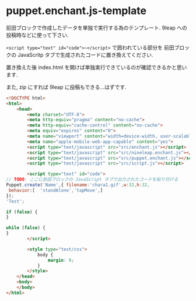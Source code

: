 puppet.enchant.js-template
==========================

前田ブロックで作成したデータを単独で実行する為のテンプレート. 9leap への投稿時などに使って下さい.

`<script type="text" id="code">~</script>` で囲われている部分を
前田ブロックの JavaScritp タブで生成されたコードに置き換えてください.

置き換えた後 index.html を開けば単独実行できているのが確認できるかと思います.

また, zip にすれば 9leap に投稿もできる...はずです.

```html
<!DOCTYPE html>
<html>
    <head>
        <meta charset="UTF-8">
        <meta http-equiv="pragma" content="no-cache">
        <meta http-equiv="cache-control" content="no-cache">
        <meta equiv="expires" content="0">
        <meta name="viewport" content="width=device-width, user-scalable=no"> 
        <meta name="apple-mobile-web-app-capable" content="yes">
        <script type="text/javascript" src="src/enchant.js"></script>
        <script type="text/javascript" src="src/nineleap.enchant.js"></script>
        <script type="text/javascript" src="src/puppet.enchant.js"></script>
        <script type="text/javascript" src="src/script.js"></script>

        <script type="text" id="code">
// TODO: ここに前田ブロックの JavaScript タブで出力されたコードを貼り付ける
Puppet.create('Name',{ filename:'chara1.gif',w:32,h:32,
 behavior:[  'standAlone','tapMove',]
});
'Test';

if (false) {
}

while (false) {
}
        </script>

        <style type="text/css">
            body {
                margin: 0;
            }
        </style>
    </head>
    <body>
    </body>
</html>
```
